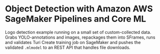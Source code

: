 # Object Detection with Amazon AWS SageMaker Pipelines and Core ML

Logo detection example running on a small set of custom-collected data. Grabs YOLO-annotations and images, repackages them into SFrames, runs and validates Turi Create training job on SageMaker and pushes the validated `.mlmodel` to an REST API that handles file downloads.
